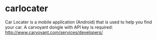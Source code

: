 carlocater
=========

Car Locater is a mobile application (Android) that is used to help you find your car. A carvoyant dongle with API key is required: http://www.carvoyant.com/services/developers/
